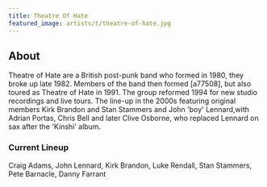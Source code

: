 ```yaml
---
title: Theatre Of Hate
featured_image: artists/t/theatre-of-hate.jpg
---
```

## About

Theatre of Hate are a British post-punk band who formed in 1980, they broke up late 1982. Members of the band then formed [a77508], but also toured as Theatre of Hate in 1991. The group reformed 1994 for new studio recordings and live tours. The line-up in the 2000s featuring original members Kirk Brandon and Stan Stammers and John 'boy' Lennard,with Adrian Portas, Chris Bell and later Clive Osborne, who replaced Lennard on sax after the 'Kinshi' album.

### Current Lineup

Craig Adams, John Lennard, Kirk Brandon, Luke Rendall, Stan Stammers, Pete Barnacle, Danny Farrant

